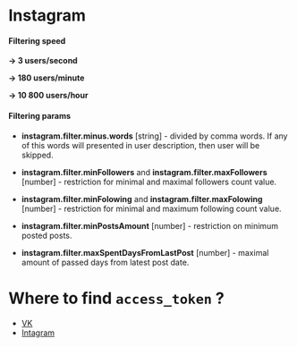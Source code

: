 # Instagram

#### Filtering speed

**-> 3 users/second** 

**-> 180 users/minute** 

**-> 10 800 users/hour**

#### Filtering params

- **instagram.filter.minus.words** [string] - divided by comma words. 
If any of this words will presented in user description, then user will be skipped.

- **instagram.filter.minFollowers** and **instagram.filter.maxFollowers** [number] - restriction for minimal and maximal 
followers count value.

- **instagram.filter.minFolowing** and **instagram.filter.maxFolowing** [number] - restriction for minimal and maximum following count value.

- **instagram.filter.minPostsAmount** [number] - restriction on minimum posted posts.

- **instagram.filter.maxSpentDaysFromLastPost** [number] - maximal amount of passed days from latest post date.

# Where to find `access_token` ?

- [VK](https://oauth.vk.com/authorize?client_id=5849076&display=page&scope=friends&response_type=token&v=5.65&state=123456)
- [Intagram](https://api.instagram.com/oauth/authorize/?client_id=daf63aa91ff2444d82917f210a802698&redirect_uri=http://localhost.com&response_type=token&scope=public_content)
